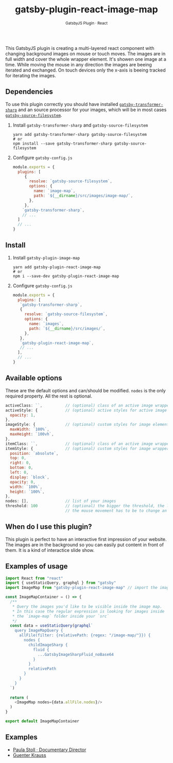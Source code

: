 <div align="center">
  <h1>gatsby-plugin-react-image-map</h1>
  <sup>GatsbyJS Plugin · React</sup>
</div>

<br><br>

This GatsbyJS plugin is creating a multi-layered react component with changing background images on mouse or touch moves.
The images are in full width and cover the whole wrapper element.
It's showen one image at a time. 
While moving the mouse in any direction the images are beeing iterated and exchanged.
On touch devices only the x-axis is beeing tracked for iterating the images.

<!-- Open example of [`gatsby-plugin-image-map`](https://paulastoll.de) -->

## Dependencies

To use this plugin correctly you should have installed [`gatsby-transformer-sharp`](https://www.gatsbyjs.org/packages/gatsby-transformer-sharp/) and an source processor for your images, which will be in most cases [`gatsby-source-filesystem`](https://www.gatsbyjs.org/packages/gatsby-source-filesystem).

1. Install `gatsby-transformer-sharp` and `gatsby-source-filesystem`
   ```shell
   yarn add gatsby-transformer-sharp gatsby-source-filesystem
   # or
   npm install --save gatsby-transformer-sharp gatsby-source-filesystem
   ```

2. Configure `gatsby-config.js`
   ```javascript
   module.exports = {
     plugins: [
        {
          resolve: `gatsby-source-filesystem`,
          options: {
            name: `image-map`,
            path: `${__dirname}/src/images/image-map/`,
          },
        },
       `gatsby-transformer-sharp`,
       // ...
     ]
     // ...
   }
   ```

<!-- ## Learning Resources (optional)

If there are other tutorials, docs, and learning resources that are necessary or helpful to someone using this plugin, please link to those here. -->

## Install

1. Install `gatsby-plugin-image-map`
   ```shell
   yarn add gatsby-plugin-react-image-map
   # or
   npm i --save-dev gatsby-plugin-react-image-map
   ```

2. Configure `gatsby-config.js`
   ```javascript
   module.exports = {
     plugins: [
      `gatsby-transformer-sharp`,
      {
        resolve: `gatsby-source-filesystem`,
        options: {
          name: `images`,
          path: `${__dirname}/src/images/`,
        },
      },
      `gatsby-plugin-react-image-map`,
      // ...
     ],
     // ...
   }
   ```

## Available options

These are the default options and can/should be modified.
`nodes` is the only required property.
All the rest is optional.

```javascript
activeClass: ``,          // (optional) class of an active image wrapper
activeStyle: {            // (optional) active styles for active image wrapper
  opacity: 1,
},
imageStyle: {             // (optional) custom styles for image element
  maxWidth: `100%`,
  maxHeight: `100vh`,
},
itemClass: ``,            // (optional) class of an active image wrapper
itemStyle: {              // (optional) custom styles for image wrapper
  position: `absolute`,
  top: 0,
  right: 0,
  bottom: 0,
  left: 0,
  display: `block`,
  opacity: 0,
  width: `100%`,
  height: `100%`,
},
nodes: [],                // list of your images
threshold: 100            // (optional) the bigger the threshold, the longer
                          // the mouse movement has to be to change an image
```

## When do I use this plugin?

This plugin is perfect to have an interactive first impression of your website.
The images are in the background so you can easily put content in front of them.
It is a kind of interactice slide show.

## Examples of usage

```javascript
import React from "react"
import { useStaticQuery, graphql } from "gatsby"
import ImageMap from "gatsby-plugin-react-image-map" // import the image-map plugin

const ImageMapContainer = () => {
  /**
   * Query the images you'd like to be visible inside the image map.
   * In this case the regular expression is looking for images inside
   * the `image-map` folder inside your `src`
   */
  const data = useStaticQuery(graphql`
    query ImageMapQuery {
      allFile(filter: {relativePath: {regex: "/image-map/"}}) {
        nodes {
          childImageSharp {
            fluid {
              ...GatsbyImageSharpFluid_noBase64
            }
          }
          relativePath
        }
      }
    }
  `)
   
  return (
    <ImageMap nodes={data.allFile.nodes}/>
  )
}

export default ImageMapContainer
```

## Examples

- [Paula Stoll · Documentary Director](https://paulastoll.de)
- [Guenter Krauss](https://gk.dailysh.it)

<!-- ## How to run tests

## How to develop locally

## How to contribute

If you have unanswered questions, would like help with enhancing or debugging the plugin, it is nice to include instructions for people who want to contribute to your plugin. -->